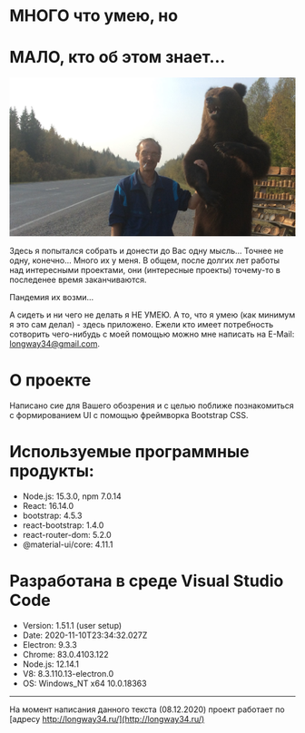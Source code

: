 # МНОГО что умею, но  
# МАЛО, кто об этом знает...

![Это я..., точнее мы](https://github.com/longway34/mysite/blob/master/src/components/with_bear.JPG)

Здесь я попытался собрать и донести до Вас одну мысль... Точнее не одну, конечно... Много их у меня.
В общем, после долгих лет работы над интересными проектами, они (интересные проекты) точему-то в последенее время заканчиваются.

Пандемия их возми...

А сидеть и ни чего не делать я НЕ УМЕЮ.
А то, что я умею (как минимум я это сам делал) - здесь приложено. 
Ежели кто имеет потребность сотворить чего-нибудь с моей помощью можно мне написать на E-Mail: longway34@gmail.com.

# О проекте

Написано сие для Вашего обозрения и с целью поближе познакомиться с формированием UI с помощью фреймворка Bootstrap CSS.

# Используемые программные продукты:
* Node.js: 15.3.0, npm 7.0.14
* React: 16.14.0
* bootstrap: 4.5.3
* react-bootstrap: 1.4.0
* react-router-dom: 5.2.0
* @material-ui/core: 4.11.1

# Разработана в среде Visual Studio Code 
* Version: 1.51.1 (user setup)
* Date: 2020-11-10T23:34:32.027Z
* Electron: 9.3.3
* Chrome: 83.0.4103.122
* Node.js: 12.14.1
* V8: 8.3.110.13-electron.0
* OS: Windows_NT x64 10.0.18363

---

На момент написания данного текста (08.12.2020) проект работает по [адресу http://longway34.ru/](http://longway34.ru/)
